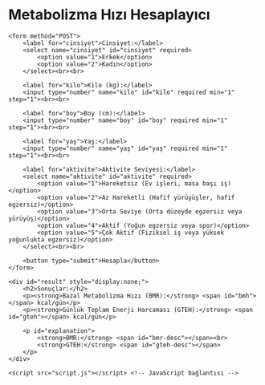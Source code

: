 <!DOCTYPE html>
<html lang="tr">
<head>
    <meta charset="UTF-8">
    <meta name="viewport" content="width=device-width, initial-scale=1.0">
    <title>Metabolizma Hızı Hesaplayıcı</title>
    <link rel="stylesheet" href="style.css"> <!-- CSS bağlantısı -->
</head>
<body>
    <h1>Metabolizma Hızı Hesaplayıcı</h1>
    
    <form method="POST">
        <label for="cinsiyet">Cinsiyet:</label>
        <select name="cinsiyet" id="cinsiyet" required>
            <option value="1">Erkek</option>
            <option value="2">Kadın</option>
        </select><br><br>
        
        <label for="kilo">Kilo (kg):</label>
        <input type="number" name="kilo" id="kilo" required min="1" step="1"><br><br>
        
        <label for="boy">Boy (cm):</label>
        <input type="number" name="boy" id="boy" required min="1" step="1"><br><br>
        
        <label for="yaş">Yaş:</label>
        <input type="number" name="yaş" id="yaş" required min="1" step="1"><br><br>
        
        <label for="aktivite">Aktivite Seviyesi:</label>
        <select name="aktivite" id="aktivite" required>
            <option value="1">Hareketsiz (Ev işleri, masa başı iş)</option>
            <option value="2">Az Hareketli (Hafif yürüyüşler, hafif egzersiz)</option>
            <option value="3">Orta Seviye (Orta düzeyde egzersiz veya yürüyüş)</option>
            <option value="4">Aktif (Yoğun egzersiz veya spor)</option>
            <option value="5">Çok Aktif (Fiziksel iş veya yüksek yoğunlukta egzersiz)</option>
        </select><br><br>
        
        <button type="submit">Hesapla</button>
    </form>
    
    <div id="result" style="display:none;">
        <h2>Sonuçlar:</h2>
        <p><strong>Bazal Metabolizma Hızı (BMR):</strong> <span id="bmh"></span> kcal/gün</p>
        <p><strong>Günlük Toplam Enerji Harcaması (GTEH):</strong> <span id="gteh"></span> kcal/gün</p>

        <p id="explanation">
            <strong>BMR:</strong> <span id="bmr-desc"></span><br>
            <strong>GTEH:</strong> <span id="gteh-desc"></span>
        </p>
    </div>

    <script src="script.js"></script> <!-- JavaScript bağlantısı -->
</body>
</html>
